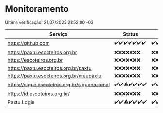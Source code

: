 # Monitoramento

Última verificação: 21/07/2025 21:52:00 -03

|Serviço|Status|Últimas 24h|
|---|---|---|
|https://github.com|<span title="2025-07-14: OK=23">✔️</span><span title="2025-07-15: OK=23">✔️</span><span title="2025-07-16: OK=23">✔️</span><span title="2025-07-17: OK=23">✔️</span><span title="2025-07-18: OK=23">✔️</span><span title="2025-07-19: OK=23">✔️</span><span title="2025-07-20: OK=22">✔️</span>|<span title="20/07/2025 21:56:00 -03 : 200">✔️</span><span title="20/07/2025 23:59:00 -03 : 200">✔️</span><span title="21/07/2025 01:03:00 -03 : 200">✔️</span><span title="21/07/2025 02:18:00 -03 : 200">✔️</span><span title="21/07/2025 03:16:00 -03 : 200">✔️</span><span title="21/07/2025 04:18:00 -03 : 200">✔️</span><span title="21/07/2025 05:16:00 -03 : 200">✔️</span><span title="21/07/2025 06:18:00 -03 : 200">✔️</span><span title="21/07/2025 07:12:00 -03 : 200">✔️</span><span title="21/07/2025 08:09:00 -03 : 200">✔️</span><span title="21/07/2025 09:20:00 -03 : 200">✔️</span><span title="21/07/2025 10:31:00 -03 : 200">✔️</span><span title="21/07/2025 11:12:00 -03 : 200">✔️</span><span title="21/07/2025 12:10:00 -03 : 200">✔️</span><span title="21/07/2025 13:12:00 -03 : 200">✔️</span><span title="21/07/2025 14:12:00 -03 : 200">✔️</span><span title="21/07/2025 15:15:00 -03 : 200">✔️</span><span title="21/07/2025 16:10:00 -03 : 200">✔️</span><span title="21/07/2025 17:11:00 -03 : 200">✔️</span><span title="21/07/2025 18:09:00 -03 : 200">✔️</span><span title="21/07/2025 19:10:00 -03 : 200">✔️</span><span title="21/07/2025 20:09:00 -03 : 200">✔️</span><span title="21/07/2025 21:52:00 -03 : 200">✔️</span>|
|https://paxtu.escoteiros.org.br|<span title="2025-07-14: Falhas=23">❌</span><span title="2025-07-15: Falhas=23">❌</span><span title="2025-07-16: Falhas=23">❌</span><span title="2025-07-17: Falhas=23">❌</span><span title="2025-07-18: Falhas=23">❌</span><span title="2025-07-19: Falhas=23">❌</span><span title="2025-07-20: Falhas=22">❌</span>|<span title="20/07/2025 21:56:00 -03 : 403">❌</span><span title="20/07/2025 23:59:00 -03 : 403">❌</span><span title="21/07/2025 01:03:00 -03 : 403">❌</span><span title="21/07/2025 02:18:00 -03 : 403">❌</span><span title="21/07/2025 03:16:00 -03 : 403">❌</span><span title="21/07/2025 04:18:00 -03 : 403">❌</span><span title="21/07/2025 05:16:00 -03 : 403">❌</span><span title="21/07/2025 06:18:00 -03 : 403">❌</span><span title="21/07/2025 07:12:00 -03 : 403">❌</span><span title="21/07/2025 08:09:00 -03 : 403">❌</span><span title="21/07/2025 09:20:00 -03 : 403">❌</span><span title="21/07/2025 10:31:00 -03 : 403">❌</span><span title="21/07/2025 11:12:00 -03 : 403">❌</span><span title="21/07/2025 12:10:00 -03 : 403">❌</span><span title="21/07/2025 13:12:00 -03 : 403">❌</span><span title="21/07/2025 14:12:00 -03 : 403">❌</span><span title="21/07/2025 15:15:00 -03 : 403">❌</span><span title="21/07/2025 16:10:00 -03 : 403">❌</span><span title="21/07/2025 17:11:00 -03 : 403">❌</span><span title="21/07/2025 18:09:00 -03 : 403">❌</span><span title="21/07/2025 19:10:00 -03 : 403">❌</span><span title="21/07/2025 20:09:00 -03 : 403">❌</span><span title="21/07/2025 21:52:00 -03 : 403">❌</span>|
|https://escoteiros.org.br|<span title="2025-07-14: Falhas=23">❌</span><span title="2025-07-15: Falhas=23">❌</span><span title="2025-07-16: Falhas=23">❌</span><span title="2025-07-17: Falhas=23">❌</span><span title="2025-07-18: Falhas=23">❌</span><span title="2025-07-19: Falhas=23">❌</span><span title="2025-07-20: Falhas=22">❌</span>|<span title="20/07/2025 21:56:00 -03 : 403">❌</span><span title="20/07/2025 23:59:00 -03 : 403">❌</span><span title="21/07/2025 01:03:00 -03 : 403">❌</span><span title="21/07/2025 02:18:00 -03 : 403">❌</span><span title="21/07/2025 03:16:00 -03 : 403">❌</span><span title="21/07/2025 04:18:00 -03 : 403">❌</span><span title="21/07/2025 05:16:00 -03 : 403">❌</span><span title="21/07/2025 06:18:00 -03 : 403">❌</span><span title="21/07/2025 07:12:00 -03 : 403">❌</span><span title="21/07/2025 08:09:00 -03 : 403">❌</span><span title="21/07/2025 09:20:00 -03 : 403">❌</span><span title="21/07/2025 10:31:00 -03 : 403">❌</span><span title="21/07/2025 11:12:00 -03 : 403">❌</span><span title="21/07/2025 12:10:00 -03 : 403">❌</span><span title="21/07/2025 13:12:00 -03 : 403">❌</span><span title="21/07/2025 14:12:00 -03 : 403">❌</span><span title="21/07/2025 15:15:00 -03 : 403">❌</span><span title="21/07/2025 16:10:00 -03 : 403">❌</span><span title="21/07/2025 17:11:00 -03 : 403">❌</span><span title="21/07/2025 18:09:00 -03 : 403">❌</span><span title="21/07/2025 19:10:00 -03 : 403">❌</span><span title="21/07/2025 20:09:00 -03 : 403">❌</span><span title="21/07/2025 21:52:00 -03 : 403">❌</span>|
|https://paxtu.escoteiros.org.br/paxtu|<span title="2025-07-14: Falhas=23">❌</span><span title="2025-07-15: Falhas=23">❌</span><span title="2025-07-16: Falhas=23">❌</span><span title="2025-07-17: Falhas=23">❌</span><span title="2025-07-18: Falhas=23">❌</span><span title="2025-07-19: Falhas=23">❌</span><span title="2025-07-20: Falhas=22">❌</span>|<span title="20/07/2025 21:56:00 -03 : 403">❌</span><span title="20/07/2025 23:59:00 -03 : 403">❌</span><span title="21/07/2025 01:03:00 -03 : 403">❌</span><span title="21/07/2025 02:18:00 -03 : 403">❌</span><span title="21/07/2025 03:16:00 -03 : 403">❌</span><span title="21/07/2025 04:18:00 -03 : 403">❌</span><span title="21/07/2025 05:16:00 -03 : 403">❌</span><span title="21/07/2025 06:18:00 -03 : 403">❌</span><span title="21/07/2025 07:12:00 -03 : 403">❌</span><span title="21/07/2025 08:09:00 -03 : 403">❌</span><span title="21/07/2025 09:20:00 -03 : 403">❌</span><span title="21/07/2025 10:31:00 -03 : 403">❌</span><span title="21/07/2025 11:12:00 -03 : 403">❌</span><span title="21/07/2025 12:10:00 -03 : 403">❌</span><span title="21/07/2025 13:12:00 -03 : 403">❌</span><span title="21/07/2025 14:12:00 -03 : 403">❌</span><span title="21/07/2025 15:15:00 -03 : 403">❌</span><span title="21/07/2025 16:10:00 -03 : 403">❌</span><span title="21/07/2025 17:11:00 -03 : 403">❌</span><span title="21/07/2025 18:09:00 -03 : 403">❌</span><span title="21/07/2025 19:10:00 -03 : 403">❌</span><span title="21/07/2025 20:09:00 -03 : 403">❌</span><span title="21/07/2025 21:52:00 -03 : 403">❌</span>|
|https://paxtu.escoteiros.org.br/meupaxtu|<span title="2025-07-14: Falhas=23">❌</span><span title="2025-07-15: Falhas=23">❌</span><span title="2025-07-16: Falhas=23">❌</span><span title="2025-07-17: Falhas=23">❌</span><span title="2025-07-18: Falhas=23">❌</span><span title="2025-07-19: Falhas=23">❌</span><span title="2025-07-20: Falhas=22">❌</span>|<span title="20/07/2025 21:56:00 -03 : 403">❌</span><span title="20/07/2025 23:59:00 -03 : 403">❌</span><span title="21/07/2025 01:03:00 -03 : 403">❌</span><span title="21/07/2025 02:18:00 -03 : 403">❌</span><span title="21/07/2025 03:16:00 -03 : 403">❌</span><span title="21/07/2025 04:18:00 -03 : 403">❌</span><span title="21/07/2025 05:16:00 -03 : 403">❌</span><span title="21/07/2025 06:18:00 -03 : 403">❌</span><span title="21/07/2025 07:12:00 -03 : 403">❌</span><span title="21/07/2025 08:09:00 -03 : 403">❌</span><span title="21/07/2025 09:20:00 -03 : 403">❌</span><span title="21/07/2025 10:31:00 -03 : 403">❌</span><span title="21/07/2025 11:12:00 -03 : 403">❌</span><span title="21/07/2025 12:10:00 -03 : 403">❌</span><span title="21/07/2025 13:12:00 -03 : 403">❌</span><span title="21/07/2025 14:12:00 -03 : 403">❌</span><span title="21/07/2025 15:15:00 -03 : 403">❌</span><span title="21/07/2025 16:10:00 -03 : 403">❌</span><span title="21/07/2025 17:11:00 -03 : 403">❌</span><span title="21/07/2025 18:09:00 -03 : 403">❌</span><span title="21/07/2025 19:10:00 -03 : 403">❌</span><span title="21/07/2025 20:09:00 -03 : 403">❌</span><span title="21/07/2025 21:52:00 -03 : 403">❌</span>|
|https://sigue.escoteiros.org.br/siguenacional|<span title="2025-07-14: OK=23">✔️</span><span title="2025-07-15: OK=23">✔️</span><span title="2025-07-16: OK=22, Falhas=1">⚠️</span><span title="2025-07-17: OK=23">✔️</span><span title="2025-07-18: OK=23">✔️</span><span title="2025-07-19: OK=23">✔️</span><span title="2025-07-20: OK=22">✔️</span>|<span title="20/07/2025 21:56:00 -03 : 200">✔️</span><span title="20/07/2025 23:59:00 -03 : 200">✔️</span><span title="21/07/2025 01:03:00 -03 : 200">✔️</span><span title="21/07/2025 02:18:00 -03 : 200">✔️</span><span title="21/07/2025 03:16:00 -03 : 200">✔️</span><span title="21/07/2025 04:18:00 -03 : 200">✔️</span><span title="21/07/2025 05:16:00 -03 : 200">✔️</span><span title="21/07/2025 06:18:00 -03 : 200">✔️</span><span title="21/07/2025 07:12:00 -03 : 200">✔️</span><span title="21/07/2025 08:09:00 -03 : 200">✔️</span><span title="21/07/2025 09:20:00 -03 : 200">✔️</span><span title="21/07/2025 10:31:00 -03 : 200">✔️</span><span title="21/07/2025 11:12:00 -03 : 200">✔️</span><span title="21/07/2025 12:10:00 -03 : 200">✔️</span><span title="21/07/2025 13:12:00 -03 : 200">✔️</span><span title="21/07/2025 14:12:00 -03 : 200">✔️</span><span title="21/07/2025 15:15:00 -03 : 200">✔️</span><span title="21/07/2025 16:10:00 -03 : 200">✔️</span><span title="21/07/2025 17:11:00 -03 : 200">✔️</span><span title="21/07/2025 18:09:00 -03 : 200">✔️</span><span title="21/07/2025 19:10:00 -03 : 200">✔️</span><span title="21/07/2025 20:09:00 -03 : 200">✔️</span><span title="21/07/2025 21:52:00 -03 : 200">✔️</span>|
|https://id.escoteiros.org.br/|<span title="2025-07-14: Falhas=23">❌</span><span title="2025-07-15: Falhas=23">❌</span><span title="2025-07-16: Falhas=23">❌</span><span title="2025-07-17: Falhas=23">❌</span><span title="2025-07-18: Falhas=23">❌</span><span title="2025-07-19: Falhas=23">❌</span><span title="2025-07-20: Falhas=22">❌</span>|<span title="20/07/2025 21:56:00 -03 : 403">❌</span><span title="20/07/2025 23:59:00 -03 : 403">❌</span><span title="21/07/2025 01:03:00 -03 : 403">❌</span><span title="21/07/2025 02:18:00 -03 : 403">❌</span><span title="21/07/2025 03:16:00 -03 : 403">❌</span><span title="21/07/2025 04:18:00 -03 : 403">❌</span><span title="21/07/2025 05:16:00 -03 : 403">❌</span><span title="21/07/2025 06:18:00 -03 : 403">❌</span><span title="21/07/2025 07:12:00 -03 : 403">❌</span><span title="21/07/2025 08:09:00 -03 : 403">❌</span><span title="21/07/2025 09:20:00 -03 : 403">❌</span><span title="21/07/2025 10:31:00 -03 : 403">❌</span><span title="21/07/2025 11:12:00 -03 : 403">❌</span><span title="21/07/2025 12:10:00 -03 : 403">❌</span><span title="21/07/2025 13:12:00 -03 : 403">❌</span><span title="21/07/2025 14:12:00 -03 : 403">❌</span><span title="21/07/2025 15:15:00 -03 : 403">❌</span><span title="21/07/2025 16:10:00 -03 : 403">❌</span><span title="21/07/2025 17:11:00 -03 : 403">❌</span><span title="21/07/2025 18:09:00 -03 : 403">❌</span><span title="21/07/2025 19:10:00 -03 : 403">❌</span><span title="21/07/2025 20:09:00 -03 : 403">❌</span><span title="21/07/2025 21:52:00 -03 : 403">❌</span>|
|Paxtu Login|<span title="2025-07-14: OK=23">✔️</span><span title="2025-07-15: OK=23">✔️</span><span title="2025-07-16: OK=22, Falhas=1">⚠️</span><span title="2025-07-17: OK=23">✔️</span><span title="2025-07-18: OK=23">✔️</span><span title="2025-07-19: OK=23">✔️</span><span title="2025-07-20: OK=22">✔️</span>|<span title="20/07/2025 21:56:00 -03 : 200">✔️</span><span title="20/07/2025 23:59:00 -03 : 200">✔️</span><span title="21/07/2025 01:03:00 -03 : 200">✔️</span><span title="21/07/2025 02:18:00 -03 : 200">✔️</span><span title="21/07/2025 03:16:00 -03 : 200">✔️</span><span title="21/07/2025 04:18:00 -03 : 200">✔️</span><span title="21/07/2025 05:16:00 -03 : 200">✔️</span><span title="21/07/2025 06:18:00 -03 : 200">✔️</span><span title="21/07/2025 07:12:00 -03 : 200">✔️</span><span title="21/07/2025 08:09:00 -03 : 200">✔️</span><span title="21/07/2025 09:20:00 -03 : 200">✔️</span><span title="21/07/2025 10:31:00 -03 : 200">✔️</span><span title="21/07/2025 11:12:00 -03 : 200">✔️</span><span title="21/07/2025 12:10:00 -03 : 200">✔️</span><span title="21/07/2025 13:12:00 -03 : 200">✔️</span><span title="21/07/2025 14:12:00 -03 : 200">✔️</span><span title="21/07/2025 15:15:00 -03 : 200">✔️</span><span title="21/07/2025 16:10:00 -03 : 200">✔️</span><span title="21/07/2025 17:11:00 -03 : 200">✔️</span><span title="21/07/2025 18:09:00 -03 : 200">✔️</span><span title="21/07/2025 19:10:00 -03 : 200">✔️</span><span title="21/07/2025 20:09:00 -03 : 200">✔️</span><span title="21/07/2025 21:52:00 -03 : 200">✔️</span>|
